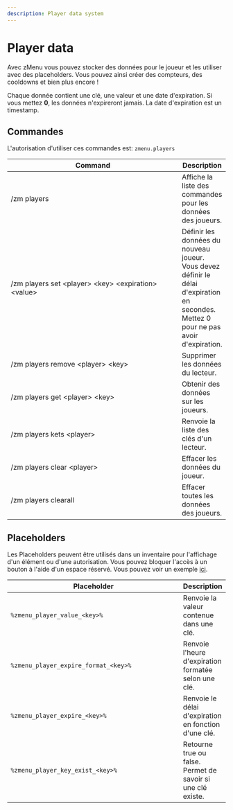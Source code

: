 ```yaml
---
description: Player data system
---
```


# Player data

Avec zMenu vous pouvez stocker des données pour le joueur et les utiliser avec des placeholders. Vous pouvez ainsi créer des compteurs, des cooldowns et bien plus encore !

Chaque donnée contient une clé, une valeur et une date d'expiration. Si vous mettez **0**, les données n'expireront jamais. La date d'expiration est un timestamp.

## Commandes

L'autorisation d'utiliser ces commandes est: `zmenu.players`

<table><thead><tr><th width="410">Command</th><th>Description</th></tr></thead><tbody><tr><td>/zm players</td><td>Affiche la liste des commandes pour les données des joueurs.</td></tr><tr><td>/zm players set &#x3C;player> &#x3C;key> &#x3C;expiration> &#x3C;value></td><td>Définir les données du nouveau joueur. Vous devez définir le délai d'expiration en secondes. Mettez 0 pour ne pas avoir d'expiration.</td></tr><tr><td>/zm players remove &#x3C;player> &#x3C;key></td><td>Supprimer les données du lecteur.</td></tr><tr><td>/zm players get &#x3C;player> &#x3C;key></td><td>Obtenir des données sur les joueurs.</td></tr><tr><td>/zm players kets &#x3C;player></td><td>Renvoie la liste des clés d'un lecteur.</td></tr><tr><td>/zm players clear &#x3C;player></td><td>Effacer les données du joueur.</td></tr><tr><td>/zm players clearall</td><td>Effacer toutes les données des joueurs.</td></tr></tbody></table>

## Placeholders

Les Placeholders peuvent être utilisés dans un inventaire pour l'affichage d'un élément ou d'une autorisation. Vous pouvez bloquer l'accès à un bouton à l'aide d'un espace réservé. Vous pouvez voir un exemple [ici](../plugins-files.md).

<table><thead><tr><th width="426.56591923371104">Placeholder</th><th>Description</th></tr></thead><tbody><tr><td><code>%zmenu_player_value_&#x3C;key>%</code></td><td>Renvoie la valeur contenue dans une clé.</td></tr><tr><td><code>%zmenu_player_expire_format_&#x3C;key>%</code></td><td>Renvoie l'heure d'expiration formatée selon une clé.</td></tr><tr><td><code>%zmenu_player_expire_&#x3C;key>%</code></td><td>Renvoie le délai d'expiration en fonction d'une clé.</td></tr><tr><td><code>%zmenu_player_key_exist_&#x3C;key>%</code></td><td>Retourne true ou false. Permet de savoir si une clé existe.</td></tr></tbody></table>
